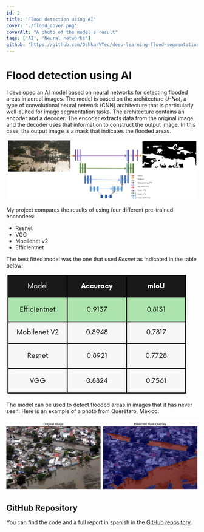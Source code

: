 ```yaml
---
id: 2
title: 'Flood detection using AI'
cover: './flood_cover.png'
coverAlt: "A photo of the model's result"
tags: ['AI', 'Neural networks']
github: 'https://github.com/OshkarVTec/deep-learning-flood-segmentation'
---
```


# Flood detection using AI

I developed an AI model based on neural networks for detecting flooded areas in
aereal images. The model is based on the architecture _U-Net_, a type of
convolutional neural network (CNN) architecture that is particularly well-suited
for image segmentation tasks. The architecture contains an encoder and a
decoder. The encoder extracts data from the original image, and the decoder uses
that information to construct the output image. In this case, the output image
is a mask that indicates the flooded areas.

![U-Net Architecture](./unet.png)

My project compares the results of using four different pre-trained enconders:

- Resnet
- VGG
- Mobilenet v2
- Efficientnet

The best fitted model was the one that used _Resnet_ as indicated in the table
below:

![Results table](./flood_results.png)

The model can be used to detect flooded areas in images that it has never seen.
Here is an example of a photo from Querétaro, México:

![Demo](./flood_predictions.png)

## GitHub Repository

You can find the code and a full report in spanish in the
[GitHub repository](https://github.com/OshkarVTec/deep-learning-flood-segmentation).
